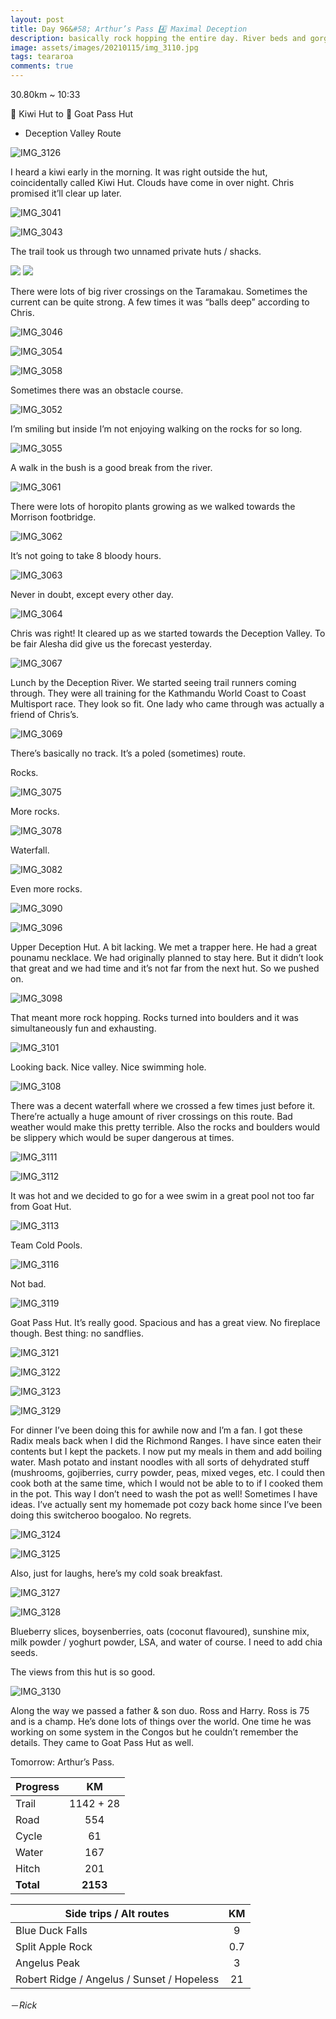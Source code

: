 ```yaml
---
layout: post
title: Day 96&#58; Arthur’s Pass 4️⃣ Maximal Deception
description: basically rock hopping the entire day. River beds and gorges. Rocks of all sizes. Big boulders. Ankles and knees in pain. Send help.
image: assets/images/20210115/img_3110.jpg
tags: teararoa
comments: true
---
```


30.80km ~ 10:33

🥝 Kiwi Hut to 🐐 Goat Pass Hut

- Deception Valley Route

![IMG_3126](/assets/images/20210115/img_3126.jpg)

I heard a kiwi early in the morning. It was right outside the hut, coincidentally called Kiwi Hut. Clouds have come in over night. Chris promised it’ll clear up later. 

![IMG_3041](/assets/images/20210115/img_3041.jpg)

![IMG_3043](/assets/images/20210115/img_3043.jpg)

The trail took us through two unnamed private huts / shacks. 

<div class="gallery" data-columns="2">
  <img src="/assets/images/20210115/img_3044.jpg">
  <img src="/assets/images/20210115/img_3045.jpg">
</div>

There were lots of big river crossings on the Taramakau. Sometimes the current can be quite strong. A few times it was “balls deep” according to Chris. 

![IMG_3046](/assets/images/20210115/img_3046.jpg)

![IMG_3054](/assets/images/20210115/img_3054.jpg)

![IMG_3058](/assets/images/20210115/img_3058.jpg)

Sometimes there was an obstacle course. 

![IMG_3052](/assets/images/20210115/img_3052.jpg)

I’m smiling but inside I’m not enjoying walking on the rocks for so long. 

![IMG_3055](/assets/images/20210115/img_3055.jpg)

A walk in the bush is a good break from the river. 

![IMG_3061](/assets/images/20210115/img_3061.jpg)

There were lots of horopito plants growing as we walked towards the Morrison footbridge. 

![IMG_3062](/assets/images/20210115/img_3062.jpg)

It’s not going to take 8 bloody hours. 

![IMG_3063](/assets/images/20210115/img_3063.jpg)

Never in doubt, except every other day. 

![IMG_3064](/assets/images/20210115/img_3064.jpg)

Chris was right! It cleared up as we started towards the Deception Valley. To be fair Alesha did give us the forecast yesterday.

![IMG_3067](/assets/images/20210115/img_3067.jpg)

Lunch by the Deception River. We started seeing trail runners coming through. They were all training for the Kathmandu World Coast to Coast Multisport race. They look so fit. One lady who came through was actually a friend of Chris’s. 

![IMG_3069](/assets/images/20210115/img_3069.jpg)

There’s basically no track. It’s a poled (sometimes) route. 

Rocks.

![IMG_3075](/assets/images/20210115/img_3075.jpg)

More rocks. 

![IMG_3078](/assets/images/20210115/img_3078.jpg)

Waterfall. 

![IMG_3082](/assets/images/20210115/img_3082.jpg)

Even more rocks. 

![IMG_3090](/assets/images/20210115/img_3090.jpg)

![IMG_3096](/assets/images/20210115/img_3096.jpg)

Upper Deception Hut. A bit lacking. We met a trapper here. He had a great pounamu necklace. We had originally planned to stay here. But it didn’t look that great and we had time and it’s not far from the next hut. So we pushed on. 

![IMG_3098](/assets/images/20210115/img_3098.jpg)

That meant more rock hopping. Rocks turned into boulders and it was simultaneously fun and exhausting. 

![IMG_3101](/assets/images/20210115/img_3101.jpg)

Looking back. Nice valley. Nice swimming hole. 

![IMG_3108](/assets/images/20210115/img_3108.jpg)

There was a decent waterfall where we crossed a few times just before it. There’re actually a huge amount of river crossings on this route. Bad weather would make this pretty terrible. Also the rocks and boulders would be slippery which would be super dangerous at times.

![IMG_3111](/assets/images/20210115/img_3111.jpg)

![IMG_3112](/assets/images/20210115/img_3112.jpg)

It was hot and we decided to go for a wee swim in a great pool not too far from Goat Hut. 

![IMG_3113](/assets/images/20210115/img_3113.jpg)

Team Cold Pools. 

![IMG_3116](/assets/images/20210115/img_3116.jpg)

Not bad. 

![IMG_3119](/assets/images/20210115/img_3119.jpg)

Goat Pass Hut. It’s really good. Spacious and has a great view. No fireplace though. Best thing: no sandflies. 

![IMG_3121](/assets/images/20210115/img_3121.jpg)

![IMG_3122](/assets/images/20210115/img_3122.jpg)

![IMG_3123](/assets/images/20210115/img_3123.jpg)

![IMG_3129](/assets/images/20210115/img_3129.jpg)

For dinner I’ve been doing this for awhile now and I’m a fan. I got these Radix meals back when I did the Richmond Ranges. I have since eaten their contents but I kept the packets. I now put my meals in them and add boiling water. Mash potato and instant noodles with all sorts of dehydrated stuff (mushrooms, gojiberries, curry powder, peas, mixed veges, etc. I could then cook both at the same time, which I would not be able to to if I cooked them in the pot. This way I don’t need to wash the pot as well! Sometimes I have ideas. I’ve actually sent my homemade pot cozy back home since I’ve been doing this switcheroo boogaloo. No regrets. 

![IMG_3124](/assets/images/20210115/img_3124.jpg)

![IMG_3125](/assets/images/20210115/img_3125.jpg)

Also, just for laughs, here’s my cold soak breakfast. 

![IMG_3127](/assets/images/20210115/img_3127.jpg)

![IMG_3128](/assets/images/20210115/img_3128.jpg)

Blueberry slices, boysenberries, oats (coconut flavoured), sunshine mix, milk powder / yoghurt powder, LSA, and water of course. I need to add chia seeds. 

The views from this hut is so good. 

![IMG_3130](/assets/images/20210115/img_3130.jpg)

Along the way we passed a father & son duo. Ross and Harry. Ross is 75 and is a champ. He’s done lots of things over the world. One time he was working on some system in the Congos but he couldn’t remember the details. They came to Goat Pass Hut as well.  

Tomorrow: Arthur’s Pass. 


| Progress | KM |
| ---- |:----:|
| Trail | 1142 + 28 |
| Road | 554 |
| Cycle | 61 |
| Water | 167 |
| Hitch | 201 |
| **Total** | **2153** |

| Side trips / Alt routes | KM |
| ---- |:----:|
| Blue Duck Falls | 9 |
| Split Apple Rock | 0.7 |
| Angelus Peak | 3 |
| Robert Ridge / Angelus / Sunset / Hopeless | 21 |


－_Rick_